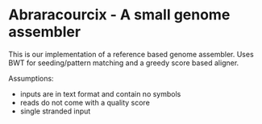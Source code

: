 # Abraracourcix - A small genome assembler
This is our implementation of a reference based genome assembler.
Uses BWT for seeding/pattern matching and a greedy score based aligner.

Assumptions:
- inputs are in text format and contain no symbols
- reads do not come with a quality score
- single stranded input
